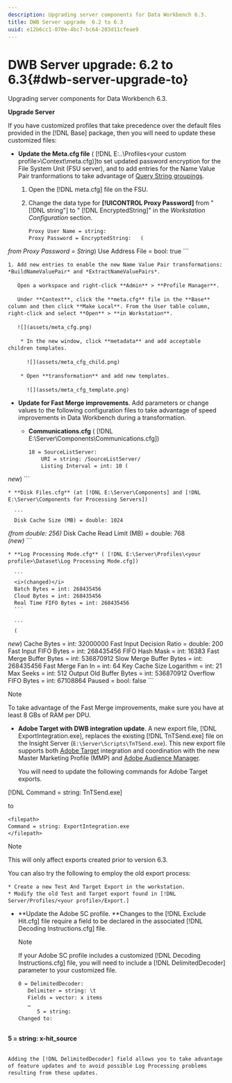 ```yaml
---
description: Upgrading server components for Data Workbench 6.3.
title: DWB Server upgrade  6.2 to 6.3
uuid: e12b6cc1-070e-4bc7-bc64-203d11cfeae9
---
```


# DWB Server upgrade: 6.2 to 6.3{#dwb-server-upgrade-to}

Upgrading server components for Data Workbench 6.3.

**Upgrade Server**

If you have customized profiles that take precedence over the default files provided in the [!DNL Base] package, then you will need to update these customized files:

* **Update the Meta.cfg file** ( [!DNL E:\..\Profiles\<your custom profile>\Context\meta.cfg)]to set updated password encryption for the File System Unit (FSU server), and to add entries for the Name Value Pair tranformations to take advantage of [Query String groupings](../../../../home/c-inst-svr/c-upgrd-uninst-sftwr/c-upgrd-sftwr/c-6-2-to-6-3-upgrade.md#concept-42f74911b5714219a359b719badac8e0).

    1. Open the [!DNL meta.cfg] file on the FSU. 
    1. Change the data type for **[!UICONTROL Proxy Password]** from " [!DNL string"] to " [!DNL EncryptedString]" in the *Workstation Configuration* section.

       ```    
       Proxy User Name = string: 
       Proxy Password = EncryptedString:   ( 
<i>from Proxy Password = String</i>) 
       Use Address File = bool: true
       ```

    1. Add new entries to enable the new Name Value Pair transformations: *BuildNameValuePair* and *ExtractNameValuePairs*.

       Open a workspace and right-click **Admin** > **Profile Manager**.

       Under **Context**, click the **meta.cfg** file in the **Base** column and then click **Make Local**. From the User table column, right-click and select **Open** > **in Workstation**.

       ![](assets/meta_cfg.png)

        * In the new window, click **metadata** and add acceptable children templates.

          ![](assets/meta_cfg_child.png)

        * Open **transformation** and add new templates.

          ![](assets/meta_cfg_template.png)

* **Update for Fast Merge improvements**. Add parameters or change values to the following configuration files to take advantage of speed improvements in Data Workbench during a transformation.

    * **Communications.cfg** ( [!DNL E:\Server\Components\Communications.cfg])

      ```    
      18 = SourceListServer:  
          URI = string: /SourceListServer/ 
          Listing Interval = int: 10 ( 
<i>new</i>)
      ```

    * **Disk Files.cfg** (at [!DNL E:\Server\Components] and [!DNL E:\Server\Components for Processing Servers])

      ```    
      Disk Cache Size (MB) = double: 1024  
<i>(from double: 256)</i> 
      Disk Cache Read Limit (MB) = double: 768  
<i>(new)</i>
      ```

    * **Log Processing Mode.cfg** ( [!DNL E:\Server\Profiles\<your profile>\Dataset\Log Processing Mode.cfg])

      ```    
      <i>(changed)</i> 
      Batch Bytes = int: 268435456 
      Cloud Bytes = int: 268435456 
      Real Time FIFO Bytes = int: 268435456
      ```

      ```    
      ( 
<i>new</i>) 
      Cache Bytes = int: 32000000 
      Fast Input Decision Ratio = double: 200 
      Fast Input FIFO Bytes = int: 268435456 
      FIFO Hash Mask = int: 16383 
      Fast Merge Buffer Bytes = int: 536870912 
      Slow Merge Buffer Bytes = int: 268435456 
      Fast Merge Fan In = int: 64 
      Key Cache Size Logarithm = int: 21 
      Max Seeks = int: 512 
      Output Old Buffer Bytes = int: 536870912 
      Overflow FIFO Bytes = int: 67108864 
      Paused = bool: false
      ```

  >[!NOTE]
  >
  >To take advantage of the Fast Merge improvements, make sure you have at least 8 GBs of RAM per DPU.

* **Adobe Target with DWB integration update**. A new export file, [!DNL ExportIntegration.exe], replaces the existing [!DNL TnTSend.exe] file on the Insight Server (`E:\Server\Scripts\TnTSend.exe`). This new export file supports both [Adobe Target](https://www.adobe.com/marketing/target.html) integration and coordination with the new Master Marketing Profile (MMP) and [Adobe Audience Manager](https://www.adobe.com/analytics/audience-manager.html).

  You will need to update the following commands for Adobe Target exports.

[!DNL Command = string: TnTSend.exe]

  to

  ```
  <filepath>
  Command = string: ExportIntegration.exe 
</filepath>
  ```

  >[!NOTE]
  >
  >This will only affect exports created prior to version 6.3.

  You can also try the following to employ the old export process:

    * Create a new Test And Target Export in the workstation. 
    * Modify the old Test and Target export found in [!DNL Server/Profiles/<your profile>/Export.]

* **Update the Adobe SC profile. **Changes to the [!DNL Exclude Hit.cfg] file require a field to be declared in the associated [!DNL Decoding Instructions.cfg] file.

  >[!NOTE]
  >
  >If your Adobe SC profile includes a customized [!DNL Decoding Instructions.cfg] file, you will need to include a [!DNL DelimitedDecoder] parameter to your customized file.

  ```
  0 = DelimitedDecoder: 
     Delimiter = string: \t 
     Fields = vector: x items 
     …  
        5 = string: 
  Changed to: 
         
<b>5 = string: x-hit_source</b>
  ```

  Adding the [!DNL DelimitedDecoder] field allows you to take advantage of feature updates and to avoid possible Log Processing problems resulting from these updates.

